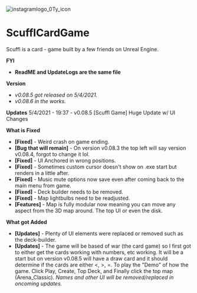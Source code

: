 ![instagramlogo_0Ty_icon](https://user-images.githubusercontent.com/83662366/117080672-5576e480-ad0c-11eb-889f-4f4b9618fa9c.png)
# ScufflCardGame
Scuffl is a card - game built by a few friends on Unreal Engine.

**FYI**
- **ReadME and UpdateLogs are the same file**

**Version**
- *v0.08.5 got released on 5/4/2021.*
- *v0.08.6 in the works.*

**Updates**
5/4/2021 - 19:37 - v0.08.5 [Scuffl Game]
Huge Update w/ UI Changes

**What is Fixed**
- **[Fixed]** - Weird crash on game ending. 
- **[Bug that will remain]** - On version v0.08.3 the top left will say version v0.08.4, forgot to change it lol.
- **[Fixed]** - UI Anchored in wrong positions.
- **[Fixed]** - Sometimes custom cursor doesn't show on .exe start but renders in a little after.
- **[Fixed]** - Music mute options now save even after coming back to the main menu from game.
- **[Fixed]** - Deck builder needs to be removed.
- **[Fixed]** - Map lightbulbs need to be readjusted.
- **[Features]** - Map is fully modular now meaning you can move any aspect from the 3D map around. The top UI or even the disk. 

**What got Added**
- **[Updates]** - Plenty of UI elements were replaced or removed such as the deck-builder.
- **[Updates]** - The game will be based of war (the card game) so I first got to either get the cards working with numbers, etc working. It will be a start but on version v0.08.5 will have a draw card and it should determine if the cards are either <, >, =.
To play the "Demo" of how the game. Click Play, Create, Top Deck, and Finally click the top map (Arena_Classic).
*Names and other UI will be removed/replaced in oncoming updates.*
